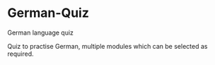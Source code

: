 # German-Quiz
German language quiz

Quiz to practise German, multiple modules which can be selected as required.
